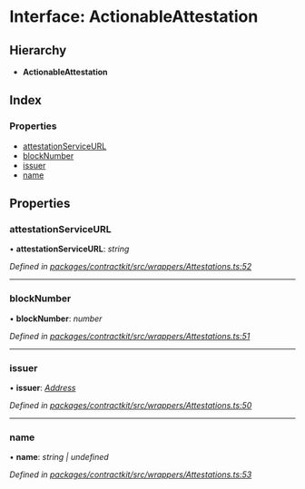 # Interface: ActionableAttestation

## Hierarchy

* **ActionableAttestation**

## Index

### Properties

* [attestationServiceURL](_contractkit_src_wrappers_attestations_.actionableattestation.md#attestationserviceurl)
* [blockNumber](_contractkit_src_wrappers_attestations_.actionableattestation.md#blocknumber)
* [issuer](_contractkit_src_wrappers_attestations_.actionableattestation.md#issuer)
* [name](_contractkit_src_wrappers_attestations_.actionableattestation.md#name)

## Properties

###  attestationServiceURL

• **attestationServiceURL**: *string*

*Defined in [packages/contractkit/src/wrappers/Attestations.ts:52](https://github.com/celo-org/celo-monorepo/blob/master/packages/contractkit/src/wrappers/Attestations.ts#L52)*

___

###  blockNumber

• **blockNumber**: *number*

*Defined in [packages/contractkit/src/wrappers/Attestations.ts:51](https://github.com/celo-org/celo-monorepo/blob/master/packages/contractkit/src/wrappers/Attestations.ts#L51)*

___

###  issuer

• **issuer**: *[Address](../modules/_contractkit_src_base_.md#address)*

*Defined in [packages/contractkit/src/wrappers/Attestations.ts:50](https://github.com/celo-org/celo-monorepo/blob/master/packages/contractkit/src/wrappers/Attestations.ts#L50)*

___

###  name

• **name**: *string | undefined*

*Defined in [packages/contractkit/src/wrappers/Attestations.ts:53](https://github.com/celo-org/celo-monorepo/blob/master/packages/contractkit/src/wrappers/Attestations.ts#L53)*
